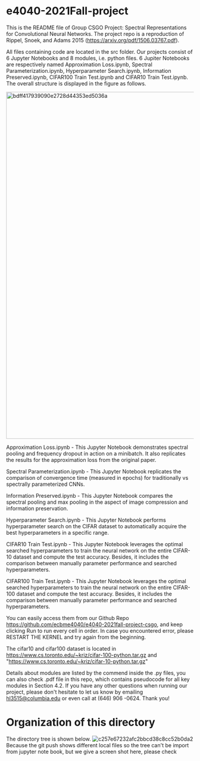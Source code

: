 # e4040-2021Fall-project
This is the README file of Group CSGO Project: Spectral Representations for Convolutional Neural Networks. The project repo is a reproduction of Rippel, Snoek, and Adams 2015 (https://arxiv.org/pdf/1506.03767.pdf). 

All files containing code are located in the src folder. Our projects consist of 6 Jupyter Notebooks and 8 modules, i.e. python files. 6 Jupiter Notebooks are respectively named Approximation Loss.ipynb, Spectral Parameterization.ipynb, Hyperparameter Search.ipynb, Information Preserved.ipynb, CIFAR100 Train Test.ipynb and CIFAR10 Train Test.ipynb. The overall structure is displayed in the figure as follows.

<img width="930" alt="bdff417939090e2728d44353ed5036a" src="https://user-images.githubusercontent.com/90977332/147037998-d2ac6586-83b5-45f9-a49c-68230e0d03e8.png">

Approximation Loss.ipynb - This Jupyter Notebook demonstrates spectral pooling and frequency dropout in action on a minibatch. It also replicates the results for the approximation loss from the original paper.

Spectral Parameterization.ipynb - This Jupyter Notebook replicates the comparison of convergence time (measured in epochs) for traditionally vs spectrally parameterized CNNs.

Information Preserved.ipynb - This Jupyter Notebook compares the spectral pooling and max pooling in the aspect of image compression and information preservation.

Hyperparameter Search.ipynb - This Jupyter Notebook performs hyperparameter search on the CIFAR dataset to automatically acquire the best hyperparameters in a specific range.

CIFAR10 Train Test.ipynb - This Jupyter Notebook leverages the optimal searched hyperparameters to train the neural network on the entire CIFAR-10 dataset and compute the test accuracy. Besides, it includes the comparison between manually parameter performance and searched hyperparameters.

CIFAR100 Train Test.ipynb - This Jupyter Notebook leverages the optimal searched hyperparameters to train the neural network on the entire CIFAR-100 dataset and compute the test accuracy. Besides, it includes the comparison between manually parameter performance and searched hyperparameters.

You can easily access them from our Github Repo https://github.com/ecbme4040/e4040-2021fall-project-csgo, and keep clicking Run to run every cell in order. In case you encountered error, please RESTART THE KERNEL and try again from the beginning.

The cifar10 and cifar100 dataset is located in https://www.cs.toronto.edu/~kriz/cifar-100-python.tar.gz and "https://www.cs.toronto.edu/~kriz/cifar-10-python.tar.gz"

Details about modules are listed by the commend inside the .py files, you can also check .pdf file in this repo, which contains pseudocode for all key modules in Section 4.2. If you have any other questions when running our project, please don't hesitate to let us know by emailing hl3515@columbia.edu or even call at (646) 906 -0624. Thank you!

# Organization of this directory
The directory tree is shown below.
![c257e67232afc2bbcd38c8cc52b0da2](https://user-images.githubusercontent.com/90977332/147037884-03a2a7e4-596b-4a33-8322-96773bf1280f.png)
Because the git push shows different local files so the tree can't be import from jupyter note book, but we give a screen shot here, please check

